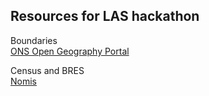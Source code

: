 ## Resources for LAS hackathon

Boundaries  
[ONS Open Geography Portal](https://geoportal.statistics.gov.uk/datasets/westminster-parliamentary-constituencies-december-2017-generalised-clipped-boundaries-in-the-uk?geometry=-58.841%2C45.365%2C53.659%2C63.013)

Census and BRES  
[Nomis](https://www.nomisweb.co.uk/)
